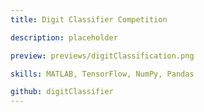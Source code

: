 ```yaml
---
title: Digit Classifier Competition

description: placeholder

preview: previews/digitClassification.png

skills: MATLAB, TensorFlow, NumPy, Pandas

github: digitClassifier
---
```

